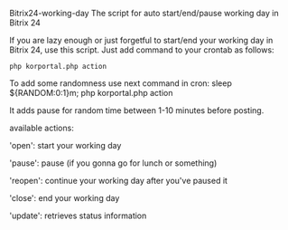 Bitrix24-working-day
The script for auto start/end/pause working day in Bitrix 24

If you are lazy enough or just forgetful to start/end your working day in Bitrix 24, use this script. Just add command to your crontab as follows:

`php korportal.php action`

To add some randomness use next command in cron:
sleep ${RANDOM:0:1}m; php korportal.php action

It adds pause for random time between 1-10 minutes before posting.

available actions:

'open': start your working day

'pause': pause (if you gonna go for lunch or something)

'reopen': continue your working day after you've paused it

'close': end your working day

'update': retrieves status information
